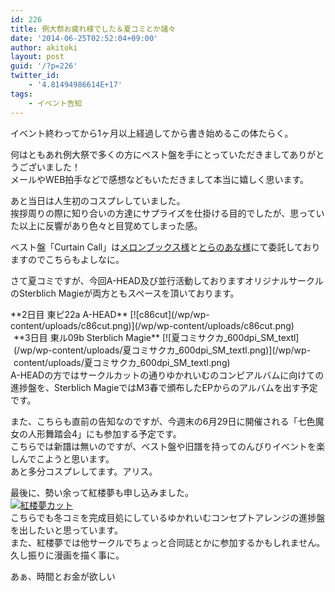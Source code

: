 ```yaml
---
id: 226
title: 例大祭お疲れ様でした＆夏コミとか諸々
date: '2014-06-25T02:52:04+09:00'
author: akitoki
layout: post
guid: '/?p=226'
twitter_id:
    - '4.81494986614E+17'
tags:
    - イベント告知
---
```


イベント終わってから1ヶ月以上経過してから書き始めるこの体たらく。

何はともあれ例大祭で多くの方にベスト盤を手にとっていただきましてありがとうございました！  
メールやWEB拍手などで感想などもいただきまして本当に嬉しく思います。
<!--more-->
あと当日は人生初のコスプレしていました。  
挨拶周りの際に知り合いの方達にサプライズを仕掛ける目的でしたが、思っていた以上に反響があり色々と目覚めてしまった感。

ベスト盤「Curtain Call」は[メロンブックス様](http://shop.melonbooks.co.jp/shop/sp_213001015444_ahead_curtaincall.php)と[とらのあな様](http://www.toranoana.jp/mailorder/article/04/0030/20/61/040030206166.html)にて委託しておりますのでこちらもよしなに。

さて夏コミですが、今回A-HEAD及び並行活動しておりますオリジナルサークルのSterblich Magieが両方ともスペースを頂いております。
<div style="float:left; width:318px height:451px; margin:0px 5x;">**2日目 東ピ22a A-HEAD**  
[![c86cut](/wp/wp-content/uploads/c86cut.png)](/wp/wp-content/uploads/c86cut.png)</div><div style="float:right; width:318px height:451px; margin:0px 5px;">**3日目 東ル09b Sterblich Magie**  
[![夏コミサクカ_600dpi_SM_textl](/wp/wp-content/uploads/夏コミサクカ_600dpi_SM_textl.png)](/wp/wp-content/uploads/夏コミサクカ_600dpi_SM_textl.png)</div><div style="clear:both"></div>A-HEADの方ではサークルカットの通りゆかれいむのコンピアルバムに向けての進捗盤を、Sterblich MagieではM3春で頒布したEPからのアルバムを出す予定です。

また、こちらも直前の告知なのですが、今週末の6月29日に開催される「七色魔女の人形舞踏会4」にも参加する予定です。  
こちらでは新譜は無いのですが、ベスト盤や旧譜を持ってのんびりイベントを楽しんでこようと思います。  
あと多分コスプレしてます。アリス。

最後に、勢い余って紅楼夢も申し込みました。  
[![紅楼夢カット](/wp/wp-content/uploads/紅楼夢カット.png)](/wp/wp-content/uploads/紅楼夢カット.png)  
こちらでも冬コミを完成目処にしているゆかれいむコンセプトアレンジの進捗盤を出したいと思っています。  
また、紅楼夢では他サークルでちょっと合同誌とかに参加するかもしれません。久し振りに漫画を描く事に。

あぁ、時間とお金が欲しい
